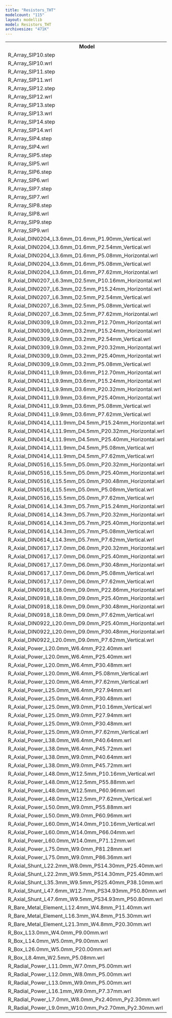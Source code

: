 ```yaml
---
title: "Resistors_THT"
modelcount: "115"
layout: modellib
model: Resistors_THT
archivesize: "471K"
---
```


<table><tr>
<th>Model</th>
<th>Size</th>
</tr>
<tr><td>R_Array_SIP10.step</td><td>392K</td></tr>
<tr><td>R_Array_SIP10.wrl</td><td>133K</td></tr>
<tr><td>R_Array_SIP11.step</td><td>424K</td></tr>
<tr><td>R_Array_SIP11.wrl</td><td>140K</td></tr>
<tr><td>R_Array_SIP12.step</td><td>455K</td></tr>
<tr><td>R_Array_SIP12.wrl</td><td>145K</td></tr>
<tr><td>R_Array_SIP13.step</td><td>487K</td></tr>
<tr><td>R_Array_SIP13.wrl</td><td>149K</td></tr>
<tr><td>R_Array_SIP14.step</td><td>520K</td></tr>
<tr><td>R_Array_SIP14.wrl</td><td>151K</td></tr>
<tr><td>R_Array_SIP4.step</td><td>206K</td></tr>
<tr><td>R_Array_SIP4.wrl</td><td>113K</td></tr>
<tr><td>R_Array_SIP5.step</td><td>237K</td></tr>
<tr><td>R_Array_SIP5.wrl</td><td>116K</td></tr>
<tr><td>R_Array_SIP6.step</td><td>268K</td></tr>
<tr><td>R_Array_SIP6.wrl</td><td>121K</td></tr>
<tr><td>R_Array_SIP7.step</td><td>300K</td></tr>
<tr><td>R_Array_SIP7.wrl</td><td>120K</td></tr>
<tr><td>R_Array_SIP8.step</td><td>331K</td></tr>
<tr><td>R_Array_SIP8.wrl</td><td>123K</td></tr>
<tr><td>R_Array_SIP9.step</td><td>362K</td></tr>
<tr><td>R_Array_SIP9.wrl</td><td>128K</td></tr>
<tr><td>R_Axial_DIN0204_L3.6mm_D1.6mm_P1.90mm_Vertical.wrl</td><td>169K</td></tr>
<tr><td>R_Axial_DIN0204_L3.6mm_D1.6mm_P2.54mm_Vertical.wrl</td><td>169K</td></tr>
<tr><td>R_Axial_DIN0204_L3.6mm_D1.6mm_P5.08mm_Horizontal.wrl</td><td>166K</td></tr>
<tr><td>R_Axial_DIN0204_L3.6mm_D1.6mm_P5.08mm_Vertical.wrl</td><td>169K</td></tr>
<tr><td>R_Axial_DIN0204_L3.6mm_D1.6mm_P7.62mm_Horizontal.wrl</td><td>167K</td></tr>
<tr><td>R_Axial_DIN0207_L6.3mm_D2.5mm_P10.16mm_Horizontal.wrl</td><td>171K</td></tr>
<tr><td>R_Axial_DIN0207_L6.3mm_D2.5mm_P15.24mm_Horizontal.wrl</td><td>170K</td></tr>
<tr><td>R_Axial_DIN0207_L6.3mm_D2.5mm_P2.54mm_Vertical.wrl</td><td>169K</td></tr>
<tr><td>R_Axial_DIN0207_L6.3mm_D2.5mm_P5.08mm_Vertical.wrl</td><td>170K</td></tr>
<tr><td>R_Axial_DIN0207_L6.3mm_D2.5mm_P7.62mm_Horizontal.wrl</td><td>170K</td></tr>
<tr><td>R_Axial_DIN0309_L9.0mm_D3.2mm_P12.70mm_Horizontal.wrl</td><td>147K</td></tr>
<tr><td>R_Axial_DIN0309_L9.0mm_D3.2mm_P15.24mm_Horizontal.wrl</td><td>147K</td></tr>
<tr><td>R_Axial_DIN0309_L9.0mm_D3.2mm_P2.54mm_Vertical.wrl</td><td>152K</td></tr>
<tr><td>R_Axial_DIN0309_L9.0mm_D3.2mm_P20.32mm_Horizontal.wrl</td><td>147K</td></tr>
<tr><td>R_Axial_DIN0309_L9.0mm_D3.2mm_P25.40mm_Horizontal.wrl</td><td>147K</td></tr>
<tr><td>R_Axial_DIN0309_L9.0mm_D3.2mm_P5.08mm_Vertical.wrl</td><td>152K</td></tr>
<tr><td>R_Axial_DIN0411_L9.9mm_D3.6mm_P12.70mm_Horizontal.wrl</td><td>140K</td></tr>
<tr><td>R_Axial_DIN0411_L9.9mm_D3.6mm_P15.24mm_Horizontal.wrl</td><td>140K</td></tr>
<tr><td>R_Axial_DIN0411_L9.9mm_D3.6mm_P20.32mm_Horizontal.wrl</td><td>140K</td></tr>
<tr><td>R_Axial_DIN0411_L9.9mm_D3.6mm_P25.40mm_Horizontal.wrl</td><td>140K</td></tr>
<tr><td>R_Axial_DIN0411_L9.9mm_D3.6mm_P5.08mm_Vertical.wrl</td><td>148K</td></tr>
<tr><td>R_Axial_DIN0411_L9.9mm_D3.6mm_P7.62mm_Vertical.wrl</td><td>148K</td></tr>
<tr><td>R_Axial_DIN0414_L11.9mm_D4.5mm_P15.24mm_Horizontal.wrl</td><td>145K</td></tr>
<tr><td>R_Axial_DIN0414_L11.9mm_D4.5mm_P20.32mm_Horizontal.wrl</td><td>145K</td></tr>
<tr><td>R_Axial_DIN0414_L11.9mm_D4.5mm_P25.40mm_Horizontal.wrl</td><td>145K</td></tr>
<tr><td>R_Axial_DIN0414_L11.9mm_D4.5mm_P5.08mm_Vertical.wrl</td><td>152K</td></tr>
<tr><td>R_Axial_DIN0414_L11.9mm_D4.5mm_P7.62mm_Vertical.wrl</td><td>152K</td></tr>
<tr><td>R_Axial_DIN0516_L15.5mm_D5.0mm_P20.32mm_Horizontal.wrl</td><td>149K</td></tr>
<tr><td>R_Axial_DIN0516_L15.5mm_D5.0mm_P25.40mm_Horizontal.wrl</td><td>149K</td></tr>
<tr><td>R_Axial_DIN0516_L15.5mm_D5.0mm_P30.48mm_Horizontal.wrl</td><td>149K</td></tr>
<tr><td>R_Axial_DIN0516_L15.5mm_D5.0mm_P5.08mm_Vertical.wrl</td><td>151K</td></tr>
<tr><td>R_Axial_DIN0516_L15.5mm_D5.0mm_P7.62mm_Vertical.wrl</td><td>152K</td></tr>
<tr><td>R_Axial_DIN0614_L14.3mm_D5.7mm_P15.24mm_Horizontal.wrl</td><td>169K</td></tr>
<tr><td>R_Axial_DIN0614_L14.3mm_D5.7mm_P20.32mm_Horizontal.wrl</td><td>170K</td></tr>
<tr><td>R_Axial_DIN0614_L14.3mm_D5.7mm_P25.40mm_Horizontal.wrl</td><td>170K</td></tr>
<tr><td>R_Axial_DIN0614_L14.3mm_D5.7mm_P5.08mm_Vertical.wrl</td><td>167K</td></tr>
<tr><td>R_Axial_DIN0614_L14.3mm_D5.7mm_P7.62mm_Vertical.wrl</td><td>167K</td></tr>
<tr><td>R_Axial_DIN0617_L17.0mm_D6.0mm_P20.32mm_Horizontal.wrl</td><td>147K</td></tr>
<tr><td>R_Axial_DIN0617_L17.0mm_D6.0mm_P25.40mm_Horizontal.wrl</td><td>147K</td></tr>
<tr><td>R_Axial_DIN0617_L17.0mm_D6.0mm_P30.48mm_Horizontal.wrl</td><td>147K</td></tr>
<tr><td>R_Axial_DIN0617_L17.0mm_D6.0mm_P5.08mm_Vertical.wrl</td><td>153K</td></tr>
<tr><td>R_Axial_DIN0617_L17.0mm_D6.0mm_P7.62mm_Vertical.wrl</td><td>153K</td></tr>
<tr><td>R_Axial_DIN0918_L18.0mm_D9.0mm_P22.86mm_Horizontal.wrl</td><td>183K</td></tr>
<tr><td>R_Axial_DIN0918_L18.0mm_D9.0mm_P25.40mm_Horizontal.wrl</td><td>183K</td></tr>
<tr><td>R_Axial_DIN0918_L18.0mm_D9.0mm_P30.48mm_Horizontal.wrl</td><td>183K</td></tr>
<tr><td>R_Axial_DIN0918_L18.0mm_D9.0mm_P7.62mm_Vertical.wrl</td><td>190K</td></tr>
<tr><td>R_Axial_DIN0922_L20.0mm_D9.0mm_P25.40mm_Horizontal.wrl</td><td>171K</td></tr>
<tr><td>R_Axial_DIN0922_L20.0mm_D9.0mm_P30.48mm_Horizontal.wrl</td><td>170K</td></tr>
<tr><td>R_Axial_DIN0922_L20.0mm_D9.0mm_P7.62mm_Vertical.wrl</td><td>179K</td></tr>
<tr><td>R_Axial_Power_L20.0mm_W6.4mm_P22.40mm.wrl</td><td>84K</td></tr>
<tr><td>R_Axial_Power_L20.0mm_W6.4mm_P25.40mm.wrl</td><td>83K</td></tr>
<tr><td>R_Axial_Power_L20.0mm_W6.4mm_P30.48mm.wrl</td><td>84K</td></tr>
<tr><td>R_Axial_Power_L20.0mm_W6.4mm_P5.08mm_Vertical.wrl</td><td>84K</td></tr>
<tr><td>R_Axial_Power_L20.0mm_W6.4mm_P7.62mm_Vertical.wrl</td><td>84K</td></tr>
<tr><td>R_Axial_Power_L25.0mm_W6.4mm_P27.94mm.wrl</td><td>84K</td></tr>
<tr><td>R_Axial_Power_L25.0mm_W6.4mm_P30.48mm.wrl</td><td>84K</td></tr>
<tr><td>R_Axial_Power_L25.0mm_W9.0mm_P10.16mm_Vertical.wrl</td><td>84K</td></tr>
<tr><td>R_Axial_Power_L25.0mm_W9.0mm_P27.94mm.wrl</td><td>83K</td></tr>
<tr><td>R_Axial_Power_L25.0mm_W9.0mm_P30.48mm.wrl</td><td>83K</td></tr>
<tr><td>R_Axial_Power_L25.0mm_W9.0mm_P7.62mm_Vertical.wrl</td><td>84K</td></tr>
<tr><td>R_Axial_Power_L38.0mm_W6.4mm_P40.64mm.wrl</td><td>84K</td></tr>
<tr><td>R_Axial_Power_L38.0mm_W6.4mm_P45.72mm.wrl</td><td>84K</td></tr>
<tr><td>R_Axial_Power_L38.0mm_W9.0mm_P40.64mm.wrl</td><td>83K</td></tr>
<tr><td>R_Axial_Power_L38.0mm_W9.0mm_P45.72mm.wrl</td><td>83K</td></tr>
<tr><td>R_Axial_Power_L48.0mm_W12.5mm_P10.16mm_Vertical.wrl</td><td>84K</td></tr>
<tr><td>R_Axial_Power_L48.0mm_W12.5mm_P55.88mm.wrl</td><td>84K</td></tr>
<tr><td>R_Axial_Power_L48.0mm_W12.5mm_P60.96mm.wrl</td><td>84K</td></tr>
<tr><td>R_Axial_Power_L48.0mm_W12.5mm_P7.62mm_Vertical.wrl</td><td>84K</td></tr>
<tr><td>R_Axial_Power_L50.0mm_W9.0mm_P55.88mm.wrl</td><td>83K</td></tr>
<tr><td>R_Axial_Power_L50.0mm_W9.0mm_P60.96mm.wrl</td><td>83K</td></tr>
<tr><td>R_Axial_Power_L60.0mm_W14.0mm_P10.16mm_Vertical.wrl</td><td>84K</td></tr>
<tr><td>R_Axial_Power_L60.0mm_W14.0mm_P66.04mm.wrl</td><td>84K</td></tr>
<tr><td>R_Axial_Power_L60.0mm_W14.0mm_P71.12mm.wrl</td><td>84K</td></tr>
<tr><td>R_Axial_Power_L75.0mm_W9.0mm_P81.28mm.wrl</td><td>83K</td></tr>
<tr><td>R_Axial_Power_L75.0mm_W9.0mm_P86.36mm.wrl</td><td>83K</td></tr>
<tr><td>R_Axial_Shunt_L22.2mm_W8.0mm_PS14.30mm_P25.40mm.wrl</td><td>107K</td></tr>
<tr><td>R_Axial_Shunt_L22.2mm_W9.5mm_PS14.30mm_P25.40mm.wrl</td><td>107K</td></tr>
<tr><td>R_Axial_Shunt_L35.3mm_W9.5mm_PS25.40mm_P38.10mm.wrl</td><td>107K</td></tr>
<tr><td>R_Axial_Shunt_L47.6mm_W12.7mm_PS34.93mm_P50.80mm.wrl</td><td>107K</td></tr>
<tr><td>R_Axial_Shunt_L47.6mm_W9.5mm_PS34.93mm_P50.80mm.wrl</td><td>107K</td></tr>
<tr><td>R_Bare_Metal_Element_L12.4mm_W4.8mm_P11.40mm.wrl</td><td>96K</td></tr>
<tr><td>R_Bare_Metal_Element_L16.3mm_W4.8mm_P15.30mm.wrl</td><td>101K</td></tr>
<tr><td>R_Bare_Metal_Element_L21.3mm_W4.8mm_P20.30mm.wrl</td><td>102K</td></tr>
<tr><td>R_Box_L13.0mm_W4.0mm_P9.00mm.wrl</td><td>30K</td></tr>
<tr><td>R_Box_L14.0mm_W5.0mm_P9.00mm.wrl</td><td>30K</td></tr>
<tr><td>R_Box_L26.0mm_W5.0mm_P20.00mm.wrl</td><td>30K</td></tr>
<tr><td>R_Box_L8.4mm_W2.5mm_P5.08mm.wrl</td><td>31K</td></tr>
<tr><td>R_Radial_Power_L11.0mm_W7.0mm_P5.00mm.wrl</td><td>30K</td></tr>
<tr><td>R_Radial_Power_L12.0mm_W8.0mm_P5.00mm.wrl</td><td>30K</td></tr>
<tr><td>R_Radial_Power_L13.0mm_W9.0mm_P5.00mm.wrl</td><td>30K</td></tr>
<tr><td>R_Radial_Power_L16.1mm_W9.0mm_P7.37mm.wrl</td><td>31K</td></tr>
<tr><td>R_Radial_Power_L7.0mm_W8.0mm_Px2.40mm_Py2.30mm.wrl</td><td>30K</td></tr>
<tr><td>R_Radial_Power_L9.0mm_W10.0mm_Px2.70mm_Py2.30mm.wrl</td><td>30K</td></tr>
